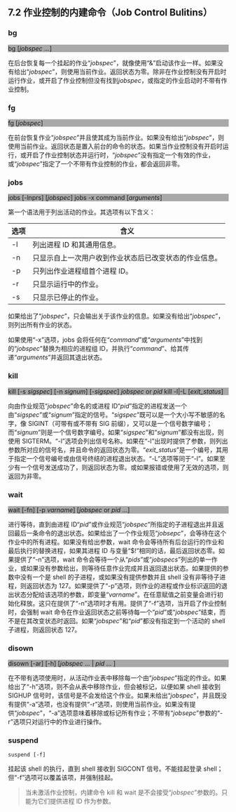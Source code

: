 ## 7.2 作业控制的内建命令（Job Control Bulitins）

### bg

<p style="background-color: darkgrey">
bg [<i>jobspec</i> ...]
</p>

在后台恢复每一个挂起的作业“_jobspec_”，就像使用“&”启动该作业一样。如果没有给出“_jobspec_”，则使用当前作业。返回状态为零。除非在作业控制没有开启时运行作业，或开启了作业控制但没有找到*jobspec*，或指定的作业启动时不带有作业控制。

### fg

<p style="background-color: darkgrey">
fg [<i>jobspec</i>]
</p>

在前台恢复作业“_jobspec_”并且使其成为当前作业。如果没有给出“_jobspec_”，则使用当前作业。返回状态是置入前台的命令的状态。如果当作业控制没有开启时运行，或开启了作业控制状态并运行时，“_jobspec_”没有指定一个有效的作业，或“_jobspec_”指定了一个不带有作业控制的作业，都会返回非零。

### jobs

<p style="background-color: darkgrey">
jobs [-lnprs] [<i>jobspec</i>]
jobs -x command [<i>arguments</i>]
</p>

第一个语法用于列出活动的作业。其选项有以下含义：

| 选项 | 含义                                                   |
| ---- | ------------------------------------------------------ |
| -l   | 列出进程 ID 和其通用信息。                             |
| -n   | 只显示自上一次用户收到作业状态后已改变状态的作业信息。 |
| -p   | 只列出作业进程组首个进程 ID。                          |
| -r   | 只显示运行中的作业。                                   |
| -s   | 只显示已停止的作业。                                   |

如果给出了“_jobspec_”，只会输出关于该作业的信息。如果没有给出“_jobspec_”，则列出所有作业的状态。

如果使用“-x”选项，jobs 会将任何在“_command_”或“_arguments_”中找到的“_jobspec_”替换为相应的进程组 ID，并执行“_command_”、给其传递“_arguments_”并返回其退出状态。

### kill

<p style="background-color: darkgrey">
kill [-s <i>sigspec</i>] [-n <i>signum</i>] [-<i>sigspec</i>] <i>jobspec</i> or <i>pid</i>
kill -l|-L [<i>exit_status</i>]
</p>

向由作业规范“_jobspec_”命名的或进程 ID“_pid_”指定的进程发送一个由“_sigspec_”或“_signum_”指定的信号。“_sigspec_”既可以是一个大小写不敏感的名字，像 SIGINT（可带有或不带有 SIG 前缀），又可以是一个信号数字编号；而“_signum_”则是一个信号数字编号。如果“_sigspec_”和“_signum_”都没有出现，则使用 SIGTERM。“-l”选项会列出信号名称。如果在“-l”出现时提供了参数，则列出参数所对应的信号名，并且命令的返回状态为零。“_exit_status_”是一个编号，其用于指定一个信号编号或由信号终结的进程退出状态。“-L”选项等同于“-l”。如果至少有一个信号发送成功了，则返回状态为零。或如果报错或使用了无效的选项，则返回为非零。

### wait

<p style="background-color: darkgrey">
wait [-fn] [-p <i>varname</i>] [<i>jobspec</i> or <i>pid</i> ...]
</p>

进行等待，直到由进程 ID“_pid_”或作业规范“_jobspec_”所指定的子进程退出并且返回最后一条命令的退出状态。如果给出了一个作业规范“_jobsepc_”，会等待在这个作业中的所有进程。如果没有给出参数，wait 命令会等待所有后台运行的作业和最后执行的替换进程，如果其进程 ID 与变量“$!”相同的话，最后返回状态零。如果提供了“-n”选项，wait 命令会等待一个从“_pids_”或“_jobspecs_”列出的单一作业，或如果没有参数给出，则等待任意作业完成并且返回退出状态。如果提供的参数中没有一个是 shell 的子进程，或如果没有提供参数并且 shell 没有非等待子进程，则返回状态为 127。如果提供了“-p”选项，则作业的进程或作业标识返回的退出状态分配给该选项的参数，即变量“_varname_”。在任意赋值之前变量会进行初始化释放。这只在提供了“-n”选项时才有用。提供了“-f”选项，当开启了作业控制时，会强制 wait 命令在作业返回状态之前等待每一个“_pid_”或“_jobspec_”结束，而不是在其改变状态时返回。如果“_jobspec_”和“_pid_”都没有指定到一个活动的 shell 子进程，则返回状态 127。

### disown

<p style="background-color: darkgrey">
disown [-ar] [-h] [<i>jobspec</i> ... | <i>pid</i> ... ]
</p>

在不带有选项使用时，从活动作业表中移除每一个由“_jobspec_”指定的作业。如果给出了“-h”选项，则不会从表中移除作业，但会被标记，以便如果 shell 接收到 SIGHUP 信号时，该信号是不会发给这个作业。如果未给出“_jobspec_”，并且既没有提供“-a”选项，也没有提供“-r”选项，则使用当前作业。如果没有提供“_jobspec_”，“-a”选项意味着移除或标记所有作业；不带有“_jobsepc_”参数的“-r”选项只对运行中的作业进行操作。

### suspend

```
suspend [-f]
```

挂起该 shell 的执行，直到 shell 接收到 SIGCONT 信号。不能挂起登录 shell；但“-f”选项可以覆盖该项，并强制挂起。

> 当未激活作业控制，内建命令 kill 和 wait 是不会接受“_jobspec_”参数的。只能为它们提供进程 ID 作为参数。
